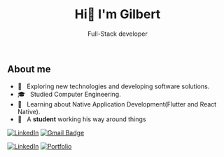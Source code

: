 <h1 align="center">Hi👋 I'm Gilbert</h1>
<p align="center">Full-Stack developer</p>

<br>

## About me

- 🤔 &nbsp; Exploring new technologies and developing software solutions.
- 🎓 &nbsp; Studied Computer Engineering.
- 💼 &nbsp; Learning about Native Application Development(Flutter and React Native).
- 👾 &nbsp; A **student** working his way around things

[![LinkedIn](https://img.shields.io/badge/-Gilbert%20Ramos-blue?style=plastic&logo=linkedin&logoColor=white&link=https:/www.linkedin.com/in/gramost)](https://www.linkedin.com/in/gramost)
[![Gmail Badge](https://img.shields.io/badge/-gramosti20@gmail.com-c14438?style=flat-square&logo=Gmail&logoColor=white&link=mailto:gramosti20@gmail.com)](mailto:gramosti20@gmail.com)

[![LinkedIn](https://img.shields.io/badge/Gilbert%20Ramos-0077B5?style=for-the-badge&logo=linkedin&logoColor=white&link=https:/www.linkedin.com/in/gramost&target=_blank)](https://www.linkedin.com/in/gramost)
[![Portfolio](https://img.shields.io/badge/iamgilbert.lat-000000?style=for-the-badge&logo=About.me&logoColor=white)]()













<!--
**GWRT/GWRT** is a ✨ _special_ ✨ repository because its `README.md` (this file) appears on your GitHub profile.

Here are some ideas to get you started:

- 🔭 I’m currently working on ...
- 🌱 I’m currently learning ...
- 👯 I’m looking to collaborate on ...
- 🤔 I’m looking for help with ...
- 💬 Ask me about ...
- 📫 How to reach me: ...
- 😄 Pronouns: ...
- ⚡ Fun fact: ...
-->
